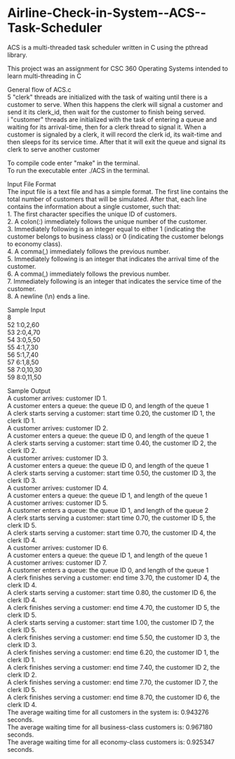# Airline-Check-in-System--ACS--Task-Scheduler<br>
ACS is a multi-threaded task scheduler written in C using the pthread library.<br>

This project was an assignment for CSC 360 Operating Systems intended to learn multi-threading in C<br>

General flow of ACS.c<br>
  5 "clerk" threads are initialized with the task of waiting until there is a customer to serve. When this happens the clerk will signal a customer and send it its clerk_id, then wait for the customer to finish being served.<br>
  i "customer" threads are initialized with the task of entering a queue and waiting for its arrival-time, then for a clerk thread to signal it. When a customer is signaled by a clerk, it will record the clerk id, its wait-time and then sleeps for its service time. After that it will exit the queue and signal its clerk to serve another customer<br>

To compile code enter "make" in the terminal. <br>
To run the executable enter ./ACS <inputfile> in the terminal.<br>

Input File Format<br>
The input file is a text file and has a simple format. The first line contains the total number of customers that will
be simulated. After that, each line contains the information about a single customer, such that:<br>
    1. The first character specifies the unique ID of customers.<br>
    2. A colon(:) immediately follows the unique number of the customer.<br>
    3. Immediately following is an integer equal to either 1 (indicating the customer belongs to business class) or 0 
        (indicating the customer belongs to economy class).<br>
    4. A comma(,) immediately follows the previous number.<br>
    5. Immediately following is an integer that indicates the arrival time of the customer.<br>
    6. A comma(,) immediately follows the previous number.<br>
    7. Immediately following is an integer that indicates the service time of the customer.<br>
    8. A newline (\n) ends a line.<br>

Sample Input<br>
    8<br>
    52 1:0,2,60<br>
    53 2:0,4,70<br>
    54 3:0,5,50<br>
    55 4:1,7,30<br>
    56 5:1,7,40<br>
    57 6:1,8,50<br>
    58 7:0,10,30<br>
    59 8:0,11,50<br>

Sample Output<br>
    A customer arrives: customer ID  1. <br>
    A customer enters a queue: the queue ID  0, and length of the queue  1 <br>
    A clerk starts serving a customer: start time 0.20, the customer ID  1, the clerk ID 1. <br>
    A customer arrives: customer ID  2. <br>
    A customer enters a queue: the queue ID  0, and length of the queue  1 <br>
    A clerk starts serving a customer: start time 0.40, the customer ID  2, the clerk ID 2. <br>
    A customer arrives: customer ID  3. <br>
    A customer enters a queue: the queue ID  0, and length of the queue  1 <br>
    A clerk starts serving a customer: start time 0.50, the customer ID  3, the clerk ID 3. <br>
    A customer arrives: customer ID  4. <br>
    A customer enters a queue: the queue ID  1, and length of the queue  1 <br>
    A customer arrives: customer ID  5. <br>
    A customer enters a queue: the queue ID  1, and length of the queue  2 <br>
    A clerk starts serving a customer: start time 0.70, the customer ID  5, the clerk ID 5. <br>
    A clerk starts serving a customer: start time 0.70, the customer ID  4, the clerk ID 4. <br>
    A customer arrives: customer ID  6. <br>
    A customer enters a queue: the queue ID  1, and length of the queue  1 <br>
    A customer arrives: customer ID  7. <br>
    A customer enters a queue: the queue ID  0, and length of the queue  1 <br>
    A clerk finishes serving a customer: end time 3.70, the customer ID  4, the clerk ID 4. <br>
    A clerk starts serving a customer: start time 0.80, the customer ID  6, the clerk ID 4. <br>
    A clerk finishes serving a customer: end time 4.70, the customer ID  5, the clerk ID 5. <br>
    A clerk starts serving a customer: start time 1.00, the customer ID  7, the clerk ID 5. <br>
    A clerk finishes serving a customer: end time 5.50, the customer ID  3, the clerk ID 3. <br>
    A clerk finishes serving a customer: end time 6.20, the customer ID  1, the clerk ID 1. <br>
    A clerk finishes serving a customer: end time 7.40, the customer ID  2, the clerk ID 2. <br>
    A clerk finishes serving a customer: end time 7.70, the customer ID  7, the clerk ID 5. <br>
    A clerk finishes serving a customer: end time 8.70, the customer ID  6, the clerk ID 4. <br>
    The average waiting time for all customers in the system is: 0.943276 seconds. <br>
    The average waiting time for all business-class customers is: 0.967180 seconds. <br>
    The average waiting time for all economy-class customers is: 0.925347 seconds. <br>
